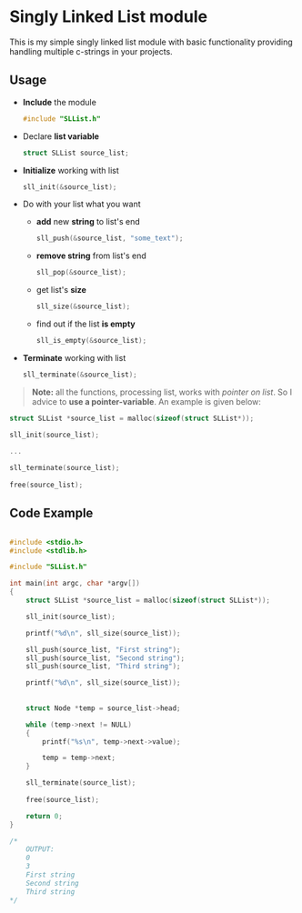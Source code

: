 # Singly Linked List module

This is my simple singly linked list module with basic functionality providing handling multiple c-strings in your projects.

## Usage
- **Include** the module

   ```C
   #include "SLList.h"
   ```

- Declare **list variable**

  ```C
  struct SLList source_list;
  ```
  
- **Initialize** working with list

  ```C
  sll_init(&source_list);
  ```
  
- Do with your list what you want

   - **add** new **string** to list's end 
   
      ```C
      sll_push(&source_list, "some_text");
      ```
      
   - **remove string** from list's end 
   
      ```C
      sll_pop(&source_list);
      ```
      
   - get list's **size**
   
      ```C 
      sll_size(&source_list);
      ```
      
    - find out if the list **is empty**
    
      ```C 
      sll_is_empty(&source_list);
      ```
  
- **Terminate** working with list

   ```C
   sll_terminate(&source_list);
   ```
  
> **Note:** all the functions, processing list, works with *pointer on list*. So I advice to **use a pointer-variable**. An example is given below:
   
```C
struct SLList *source_list = malloc(sizeof(struct SLList*));

sll_init(source_list);

...
   
sll_terminate(source_list);
	
free(source_list);
```

## Code Example

```C

#include <stdio.h>
#include <stdlib.h>

#include "SLList.h"

int main(int argc, char *argv[])
{
	struct SLList *source_list = malloc(sizeof(struct SLList*));

	sll_init(source_list);

	printf("%d\n", sll_size(source_list));

	sll_push(source_list, "First string");
	sll_push(source_list, "Second string");
	sll_push(source_list, "Third string");

	printf("%d\n", sll_size(source_list)); 
	
	
	struct Node *temp = source_list->head;

	while (temp->next != NULL)
	{
		printf("%s\n", temp->next->value);

		temp = temp->next;
	}

	sll_terminate(source_list);
	
	free(source_list);

	return 0;
}

/*
	OUTPUT:
	0
	3
	First string
	Second string
	Third string
*/

```
